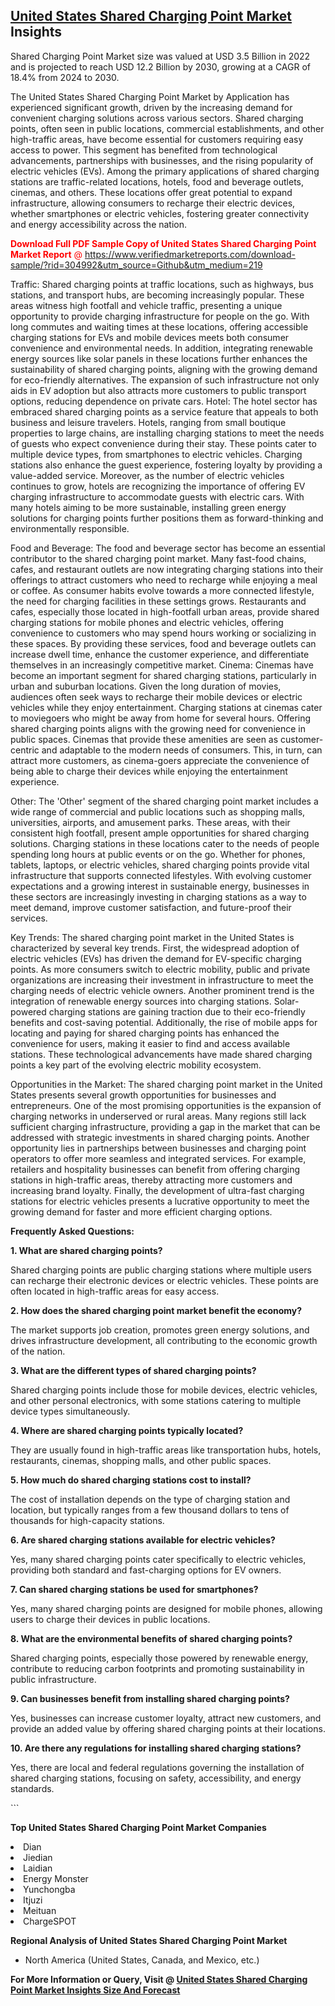 <h2><a href="https://www.verifiedmarketreports.com/download-sample/?rid=304992&amp;utm_source=Github&amp;utm_medium=219" target="_blank">United States Shared Charging Point Market</a> Insights</h2><p>Shared Charging Point Market size was valued at USD 3.5 Billion in 2022 and is projected to reach USD 12.2 Billion by 2030, growing at a CAGR of 18.4% from 2024 to 2030.</p><p> <p>The United States Shared Charging Point Market by Application has experienced significant growth, driven by the increasing demand for convenient charging solutions across various sectors. Shared charging points, often seen in public locations, commercial establishments, and other high-traffic areas, have become essential for customers requiring easy access to power. This segment has benefited from technological advancements, partnerships with businesses, and the rising popularity of electric vehicles (EVs). Among the primary applications of shared charging stations are traffic-related locations, hotels, food and beverage outlets, cinemas, and others. These locations offer great potential to expand infrastructure, allowing consumers to recharge their electric devices, whether smartphones or electric vehicles, fostering greater connectivity and energy accessibility across the nation. <p><span class=""><span style="color: #ff0000;"><strong>Download Full PDF Sample Copy of United States Shared Charging Point Market Report</strong> @ </span><a href="https://www.verifiedmarketreports.com/download-sample/?rid=304992&amp;utm_source=Github&amp;utm_medium=219" target="_blank">https://www.verifiedmarketreports.com/download-sample/?rid=304992&amp;utm_source=Github&amp;utm_medium=219</a></span></p> <p>Traffic: Shared charging points at traffic locations, such as highways, bus stations, and transport hubs, are becoming increasingly popular. These areas witness high footfall and vehicle traffic, presenting a unique opportunity to provide charging infrastructure for people on the go. With long commutes and waiting times at these locations, offering accessible charging stations for EVs and mobile devices meets both consumer convenience and environmental needs. In addition, integrating renewable energy sources like solar panels in these locations further enhances the sustainability of shared charging points, aligning with the growing demand for eco-friendly alternatives. The expansion of such infrastructure not only aids in EV adoption but also attracts more customers to public transport options, reducing dependence on private cars. Hotel: The hotel sector has embraced shared charging points as a service feature that appeals to both business and leisure travelers. Hotels, ranging from small boutique properties to large chains, are installing charging stations to meet the needs of guests who expect convenience during their stay. These points cater to multiple device types, from smartphones to electric vehicles. Charging stations also enhance the guest experience, fostering loyalty by providing a value-added service. Moreover, as the number of electric vehicles continues to grow, hotels are recognizing the importance of offering EV charging infrastructure to accommodate guests with electric cars. With many hotels aiming to be more sustainable, installing green energy solutions for charging points further positions them as forward-thinking and environmentally responsible. <p>Food and Beverage: The food and beverage sector has become an essential contributor to the shared charging point market. Many fast-food chains, cafes, and restaurant outlets are now integrating charging stations into their offerings to attract customers who need to recharge while enjoying a meal or coffee. As consumer habits evolve towards a more connected lifestyle, the need for charging facilities in these settings grows. Restaurants and cafes, especially those located in high-footfall urban areas, provide shared charging stations for mobile phones and electric vehicles, offering convenience to customers who may spend hours working or socializing in these spaces. By providing these services, food and beverage outlets can increase dwell time, enhance the customer experience, and differentiate themselves in an increasingly competitive market. Cinema: Cinemas have become an important segment for shared charging stations, particularly in urban and suburban locations. Given the long duration of movies, audiences often seek ways to recharge their mobile devices or electric vehicles while they enjoy entertainment. Charging stations at cinemas cater to moviegoers who might be away from home for several hours. Offering shared charging points aligns with the growing need for convenience in public spaces. Cinemas that provide these amenities are seen as customer-centric and adaptable to the modern needs of consumers. This, in turn, can attract more customers, as cinema-goers appreciate the convenience of being able to charge their devices while enjoying the entertainment experience. <p>Other: The 'Other' segment of the shared charging point market includes a wide range of commercial and public locations such as shopping malls, universities, airports, and amusement parks. These areas, with their consistent high footfall, present ample opportunities for shared charging solutions. Charging stations in these locations cater to the needs of people spending long hours at public events or on the go. Whether for phones, tablets, laptops, or electric vehicles, shared charging points provide vital infrastructure that supports connected lifestyles. With evolving customer expectations and a growing interest in sustainable energy, businesses in these sectors are increasingly investing in charging stations as a way to meet demand, improve customer satisfaction, and future-proof their services. <p>Key Trends: The shared charging point market in the United States is characterized by several key trends. First, the widespread adoption of electric vehicles (EVs) has driven the demand for EV-specific charging points. As more consumers switch to electric mobility, public and private organizations are increasing their investment in infrastructure to meet the charging needs of electric vehicle owners. Another prominent trend is the integration of renewable energy sources into charging stations. Solar-powered charging stations are gaining traction due to their eco-friendly benefits and cost-saving potential. Additionally, the rise of mobile apps for locating and paying for shared charging points has enhanced the convenience for users, making it easier to find and access available stations. These technological advancements have made shared charging points a key part of the evolving electric mobility ecosystem. <p>Opportunities in the Market: The shared charging point market in the United States presents several growth opportunities for businesses and entrepreneurs. One of the most promising opportunities is the expansion of charging networks in underserved or rural areas. Many regions still lack sufficient charging infrastructure, providing a gap in the market that can be addressed with strategic investments in shared charging points. Another opportunity lies in partnerships between businesses and charging point operators to offer more seamless and integrated services. For example, retailers and hospitality businesses can benefit from offering charging stations in high-traffic areas, thereby attracting more customers and increasing brand loyalty. Finally, the development of ultra-fast charging stations for electric vehicles presents a lucrative opportunity to meet the growing demand for faster and more efficient charging options. <p><strong>Frequently Asked Questions:</strong></p> <p><strong>1. What are shared charging points?</strong></p> <p>Shared charging points are public charging stations where multiple users can recharge their electronic devices or electric vehicles. These points are often located in high-traffic areas for easy access.</p> <p><strong>2. How does the shared charging point market benefit the economy?</strong></p> <p>The market supports job creation, promotes green energy solutions, and drives infrastructure development, all contributing to the economic growth of the nation.</p> <p><strong>3. What are the different types of shared charging points?</strong></p> <p>Shared charging points include those for mobile devices, electric vehicles, and other personal electronics, with some stations catering to multiple device types simultaneously.</p> <p><strong>4. Where are shared charging points typically located?</strong></p> <p>They are usually found in high-traffic areas like transportation hubs, hotels, restaurants, cinemas, shopping malls, and other public spaces.</p> <p><strong>5. How much do shared charging stations cost to install?</strong></p> <p>The cost of installation depends on the type of charging station and location, but typically ranges from a few thousand dollars to tens of thousands for high-capacity stations.</p> <p><strong>6. Are shared charging stations available for electric vehicles?</strong></p> <p>Yes, many shared charging points cater specifically to electric vehicles, providing both standard and fast-charging options for EV owners.</p> <p><strong>7. Can shared charging stations be used for smartphones?</strong></p> <p>Yes, many shared charging points are designed for mobile phones, allowing users to charge their devices in public locations.</p> <p><strong>8. What are the environmental benefits of shared charging points?</strong></p> <p>Shared charging points, especially those powered by renewable energy, contribute to reducing carbon footprints and promoting sustainability in public infrastructure.</p> <p><strong>9. Can businesses benefit from installing shared charging points?</strong></p> <p>Yes, businesses can increase customer loyalty, attract new customers, and provide an added value by offering shared charging points at their locations.</p> <p><strong>10. Are there any regulations for installing shared charging stations?</strong></p> <p>Yes, there are local and federal regulations governing the installation of shared charging stations, focusing on safety, accessibility, and energy standards.</p> ```</p><p><strong>Top United States Shared Charging Point Market Companies</strong></p><div data-test-id=""><p><li>Dian</li><li> Jiedian</li><li> Laidian</li><li> Energy Monster</li><li> Yunchongba</li><li> Itjuzi</li><li> Meituan</li><li> ChargeSPOT</li></p><div><strong>Regional Analysis of&nbsp;United States Shared Charging Point Market</strong></div><ul><li dir="ltr"><p dir="ltr">North America&nbsp;(United States, Canada, and Mexico, etc.)</p></li></ul><p><strong>For More Information or Query, Visit @&nbsp;</strong><strong><a href="https://www.verifiedmarketreports.com/product/shared-charging-point-market/?utm_source=Github&amp;utm_medium=219" target="_blank">United States Shared Charging Point Market Insights Size And Forecast</a></strong></p></div>

